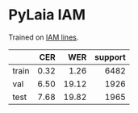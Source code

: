 # PyLaia IAM

Trained on [IAM lines](https://arkindex.teklia.com/browse/da9a5e95-f259-4081-9bf8-e78cfa2e91f4).

|       |  CER |   WER | support |
| ----- | ----:| -----:| -------:|
| train | 0.32 |  1.26 |    6482 |
| val   | 6.50 | 19.12 |    1926 |
| test  | 7.68 | 19.82 |    1965 |
